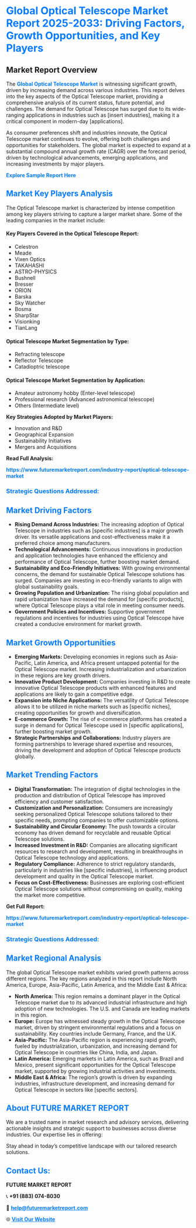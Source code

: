 <h1 style="color: #007BFF;">Global Optical Telescope Market Report 2025-2033: Driving Factors, Growth Opportunities, and Key Players</h1>

<section id="overview">
<h2>Market Report Overview</h2>
<p>The <a href="https://www.futuremarketreport.com/industry-report/optical-telescope-market" style="color: #007BFF; text-decoration: none;"><strong>Global Optical Telescope Market</strong></a> is witnessing significant growth, driven by increasing demand across various industries. This report delves into the key aspects of the Optical Telescope market, providing a comprehensive analysis of its current status, future potential, and challenges. The demand for Optical Telescope has surged due to its wide-ranging applications in industries such as [insert industries], making it a critical component in modern-day [applications].</p>
<p>As consumer preferences shift and industries innovate, the Optical Telescope market continues to evolve, offering both challenges and opportunities for stakeholders. The global market is expected to expand at a substantial compound annual growth rate (CAGR) over the forecast period, driven by technological advancements, emerging applications, and increasing investments by major players.</p>
</section>

<section id="overview">
<p><a href="https://www.futuremarketreport.com/request-sample/reportId=84948" style="color: #007BFF; text-decoration: none;"><strong>Explore Sample Report Here</strong></a></p>
</section>

<section id="key-players">
<h2 style="color: #007BFF;">Market Key Players Analysis</h2>
<p>The Optical Telescope market is characterized by intense competition among key players striving to capture a larger market share. Some of the leading companies in the market include:</p>
<h4>Key Players Covered in the Optical Telescope Report:</h4>
<ul><li>Celestron</li><li>Meade</li><li>Vixen Optics</li><li>TAKAHASHI</li><li>ASTRO-PHYSICS</li><li>Bushnell</li><li>Bresser</li><li>ORION</li><li>Barska</li><li>Sky Watcher</li><li>Bosma</li><li>SharpStar</li><li>Visionking</li><li>TianLang</li></ul>
<h4>Optical Telescope Market Segmentation by Type:</h4>
<ul><li>Refracting telescope</li><li>Reflector Telescope</li><li>Catadioptric telescope</li></ul>

<h4>Optical Telescope Market Segmentation by Application:</h4>
<ul><li>Amateur astronomy hobby (Enter-level telescope)</li><li>Professional research (Advanced astronomical telescope)</li><li>Others (Intermediate level)</li></ul>
<p><strong>Key Strategies Adopted by Market Players:</strong></p>
<ul>
<li>Innovation and R&D</li>
<li>Geographical Expansion</li>
<li>Sustainability Initiatives</li>
<li>Mergers and Acquisitions</li>
</ul>
</section>

<section>
<p><strong>Read Full Analysis: </strong></p><a href="https://www.futuremarketreport.com/industry-report/optical-telescope-market" style="color: #007BFF; text-decoration: none;"><strong>https://www.futuremarketreport.com/industry-report/optical-telescope-market</strong></a>
<h3 style="color: #007BFF;">Strategic Questions Addressed:</h3>
</section>

<section id="driving-factors">
<h2 style="color: #007BFF;">Market Driving Factors</h2>
<ul>
<li><strong>Rising Demand Across Industries:</strong> The increasing adoption of Optical Telescope in industries such as [specific industries] is a major growth driver. Its versatile applications and cost-effectiveness make it a preferred choice among manufacturers.</li>
<li><strong>Technological Advancements:</strong> Continuous innovations in production and application technologies have enhanced the efficiency and performance of Optical Telescope, further boosting market demand.</li>
<li><strong>Sustainability and Eco-Friendly Initiatives:</strong> With growing environmental concerns, the demand for sustainable Optical Telescope solutions has surged. Companies are investing in eco-friendly variants to align with global sustainability goals.</li>
<li><strong>Growing Population and Urbanization:</strong> The rising global population and rapid urbanization have increased the demand for [specific products], where Optical Telescope plays a vital role in meeting consumer needs.</li>
<li><strong>Government Policies and Incentives:</strong> Supportive government regulations and incentives for industries using Optical Telescope have created a conducive environment for market growth.</li>
</ul>
</section>

<section id="growth-opportunities">
<h2 style="color: #007BFF;">Market Growth Opportunities</h2>
<ul>
<li><strong>Emerging Markets:</strong> Developing economies in regions such as Asia-Pacific, Latin America, and Africa present untapped potential for the Optical Telescope market. Increasing industrialization and urbanization in these regions are key growth drivers.</li>
<li><strong>Innovative Product Development:</strong> Companies investing in R&D to create innovative Optical Telescope products with enhanced features and applications are likely to gain a competitive edge.</li>
<li><strong>Expansion into Niche Applications:</strong> The versatility of Optical Telescope allows it to be utilized in niche markets such as [specific niches], creating opportunities for growth and diversification.</li>
<li><strong>E-commerce Growth:</strong> The rise of e-commerce platforms has created a surge in demand for Optical Telescope used in [specific applications], further boosting market growth.</li>
<li><strong>Strategic Partnerships and Collaborations:</strong> Industry players are forming partnerships to leverage shared expertise and resources, driving the development and adoption of Optical Telescope products globally.</li>
</ul>
</section>

<section id="trending-factors">
<h2 style="color: #007BFF;">Market Trending Factors</h2>
<ul>
<li><strong>Digital Transformation:</strong> The integration of digital technologies in the production and distribution of Optical Telescope has improved efficiency and customer satisfaction.</li>
<li><strong>Customization and Personalization:</strong> Consumers are increasingly seeking personalized Optical Telescope solutions tailored to their specific needs, prompting companies to offer customizable options.</li>
<li><strong>Sustainability and Circular Economy:</strong> The push towards a circular economy has driven demand for recyclable and reusable Optical Telescope solutions.</li>
<li><strong>Increased Investment in R&D:</strong> Companies are allocating significant resources to research and development, resulting in breakthroughs in Optical Telescope technology and applications.</li>
<li><strong>Regulatory Compliance:</strong> Adherence to strict regulatory standards, particularly in industries like [specific industries], is influencing product development and quality in the Optical Telescope market.</li>
<li><strong>Focus on Cost-Effectiveness:</strong> Businesses are exploring cost-efficient Optical Telescope solutions without compromising on quality, making the market more competitive.</li>
</ul>
</section>

<section>
<p><strong>Get Full Report: </strong></p><a href="https://www.futuremarketreport.com/industry-report/optical-telescope-market" style="color: #007BFF; text-decoration: none;"><strong>https://www.futuremarketreport.com/industry-report/optical-telescope-market</strong></a>
<h3 style="color: #007BFF;">Strategic Questions Addressed:</h3>
</section>


<section id="regional-analysis">
<h2 style="color: #007BFF;">Market Regional Analysis</h2>
<p>The global Optical Telescope market exhibits varied growth patterns across different regions. The key regions analyzed in this report include North America, Europe, Asia-Pacific, Latin America, and the Middle East & Africa:</p>
<ul>
<li><strong>North America:</strong> This region remains a dominant player in the Optical Telescope market due to its advanced industrial infrastructure and high adoption of new technologies. The U.S. and Canada are leading markets in this region.</li>
<li><strong>Europe:</strong> Europe has witnessed steady growth in the Optical Telescope market, driven by stringent environmental regulations and a focus on sustainability. Key countries include Germany, France, and the U.K.</li>
<li><strong>Asia-Pacific:</strong> The Asia-Pacific region is experiencing rapid growth, fueled by industrialization, urbanization, and increasing demand for Optical Telescope in countries like China, India, and Japan.</li>
<li><strong>Latin America:</strong> Emerging markets in Latin America, such as Brazil and Mexico, present significant opportunities for the Optical Telescope market, supported by growing industrial activities and investments.</li>
<li><strong>Middle East & Africa:</strong> The region’s growth is driven by expanding industries, infrastructure development, and increasing demand for Optical Telescope in sectors like [specific sectors].</li>
</ul>
</section>

<footer>
<h2 style="color: #007BFF;">About FUTURE MARKET REPORT</h2>
<p>We are a trusted name in market research and advisory services, delivering actionable insights and strategic support to businesses across diverse industries. Our expertise lies in offering:</p>

<p>Stay ahead in today’s competitive landscape with our tailored research solutions.</p>

<h2 style="color: #007BFF;">Contact Us:</h2>
<p><strong>FUTURE MARKET REPORT</strong></p>
<p>📞 <strong>+91 (883) 074-8030</strong></p>
<p>📧 <strong><a href="mailto:help@futuremarketreport.com" style="color: #007BFF;">help@futuremarketreport.com</a></strong></p>
<p>🌐 <strong><a href="https://www.futuremarketreport.com/" style="color: #007BFF;">Visit Our Website</a></strong></p>
</footer>